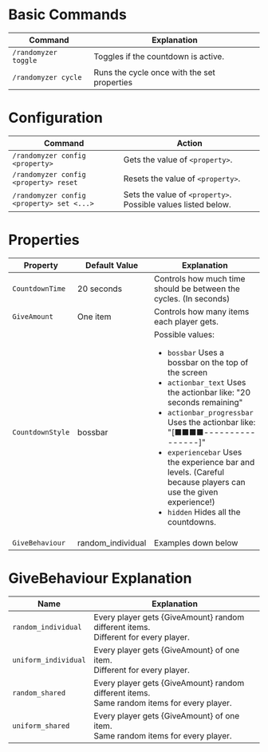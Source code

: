 [](https://github.com/barnabasd/Randomyzer/blob/master/images/banner_big.jpg?raw=true)
# Basic Commands
|Command|Explanation|
|-------|-----------|
|`/randomyzer toggle`|Toggles if the countdown is active.|
|`/randomyzer cycle`|Runs the cycle once with the set properties|
# Configuration
|Command|Action|
|-------|------|
|`/randomyzer config <property>`|Gets the value of `<property>`.|
|`/randomyzer config <property> reset`|Resets the value of `<property>`.|
|`/randomyzer config <property> set <...>`|Sets the value of `<property>`. Possible values listed below.|
# Properties
|Property|Default Value|Explanation|
|--------|-------------|-----------|
|`CountdownTime`|20 seconds|Controls how much time should be between the cycles. (In seconds)|
|`GiveAmount`|One item|Controls how many items each player gets.|
|`CountdownStyle`|bossbar|Possible values: <ul><li><code>bossbar</code> Uses a bossbar on the top of the screen</li><li><code>actionbar_text</code> Uses the actionbar like: "20 seconds remaining"</li><li><code>actionbar_progressbar</code> Uses the actionbar like: "[■■■■----------------]"</li><li><code>experiencebar</code> Uses the experience bar and levels. (Careful because players can use the given experience!)</li><li><code>hidden</code> Hides all the countdowns.</li></ul>||``|.|
|`GiveBehaviour`|random_individual|Examples down below|
# GiveBehaviour Explanation
|Name|Explanation|
|----|-----------|
|`random_individual`|Every player gets {GiveAmount} random different items.<br>Different for every player.|
|`uniform_individual`|Every player gets {GiveAmount} of one item.<br>Different for every player.|
|`random_shared`|Every player gets {GiveAmount} random different items.<br>Same random items for every player.|
|`uniform_shared`|Every player gets {GiveAmount} of one item.<br>Same random items for every player.|

